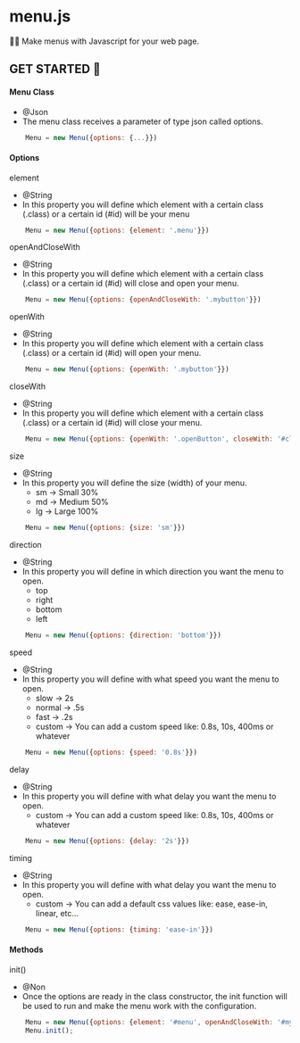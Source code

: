 # menu.js
💛🖤 Make menus with Javascript for your web page.

## GET STARTED 🚀

#### Menu Class

* @Json
* The menu class receives a parameter of type json called options.

```javascript
    Menu = new Menu({options: {...}})
```

#### Options

element

* @String
* In this property you will define which element with a certain class (.class) or a certain id (#id) will be your menu

```javascript
    Menu = new Menu({options: {element: '.menu'}})
```

openAndCloseWith

* @String
* In this property you will define which element with a certain class (.class) or a certain id (#id) will close and open your menu.

```javascript
    Menu = new Menu({options: {openAndCloseWith: '.mybutton'}})
```

openWith

* @String
* In this property you will define which element with a certain class (.class) or a certain id (#id) will open your menu.

```javascript
    Menu = new Menu({options: {openWith: '.mybutton'}})
```

closeWith

* @String
* In this property you will define which element with a certain class (.class) or a certain id (#id) will close your menu.

```javascript
    Menu = new Menu({options: {openWith: '.openButton', closeWith: '#closeButton'}})
```

size

* @String
* In this property you will define the size (width) of your menu.
    * sm -> Small 30%
    * md -> Medium 50%
    * lg -> Large 100%

```javascript
    Menu = new Menu({options: {size: 'sm'}})
```

direction

* @String
* In this property you will define in which direction you want the menu to open.
    * top
    * right
    * bottom
    * left


```javascript
    Menu = new Menu({options: {direction: 'bottom'}})
```

speed

* @String
* In this property you will define with what speed you want the menu to open.
    * slow -> 2s
    * normal -> .5s
    * fast -> .2s
    * custom -> You can add a custom speed like: 0.8s, 10s, 400ms or whatever

```javascript
    Menu = new Menu({options: {speed: '0.8s'}})
```

delay

* @String
* In this property you will define with what delay you want the menu to open.
    * custom -> You can add a custom speed like: 0.8s, 10s, 400ms or whatever

```javascript
    Menu = new Menu({options: {delay: '2s'}})
```

timing

* @String
* In this property you will define with what delay you want the menu to open.
    * custom -> You can add a default css values like: ease, ease-in, linear, etc...

```javascript
    Menu = new Menu({options: {timing: 'ease-in'}})
```

#### Methods

init()

* @Non
* Once the options are ready in the class constructor, the init function will be used to run and make the menu work with the configuration.

```javascript
    Menu = new Menu({options: {element: '#menu', openAndCloseWith: '#mybutton', size:'lg', direction: 'left'}})
    Menu.init();
```


